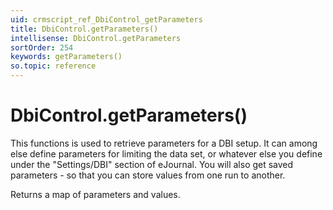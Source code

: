 ```yaml
---
uid: crmscript_ref_DbiControl_getParameters
title: DbiControl.getParameters()
intellisense: DbiControl.getParameters
sortOrder: 254
keywords: getParameters()
so.topic: reference
---
```


# DbiControl.getParameters()

This functions is used to retrieve parameters for a DBI setup. It can among else define parameters for limiting the data set, or whatever else you define under the "Settings/DBI" section of eJournal. You will also get saved parameters - so that you can store values from one run to another.

Returns a map of parameters and values.

